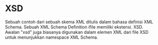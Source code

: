 # XSD
Sebuah contoh dari sebuah skema XML ditulis dalam bahasa definisi XML Schema. Sebuah XML Schema Definition ifile memiliki ekstensi. XSD. Awalan "xsd" juga biasanya digunakan dalam elemen XML dari file XSD untuk menunjukkan namespace XML Schema.
